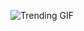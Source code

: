 ![Trending GIF](https://media0.giphy.com/media/v1.Y2lkPThiYjIxNzcyZWI2OHFueW9xY2dsd251NjN1Zm9yMDhwaGJrMWV5YzdrdzlkbTJqMCZlcD12MV9naWZzX3NlYXJjaCZjdD1n/fryY00CO4xCz4uJuDQ/giphy.gif)
